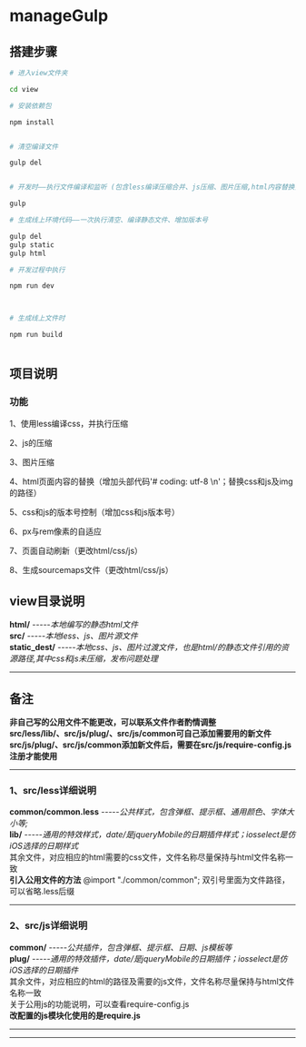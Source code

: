 # manageGulp  


## 搭建步骤  

``` bash
# 进入view文件夹  

cd view  

# 安装依赖包    

npm install  


# 清空编译文件 

gulp del 


# 开发时——执行文件编译和监听 (包含less编译压缩合并、js压缩、图片压缩,html内容替换)  

gulp 

# 生成线上环境代码——一次执行清空、编译静态文件、增加版本号  

gulp del  
gulp static  
gulp html  


```

``` bash
# 开发过程中执行 

npm run dev  



# 生成线上文件时 

npm run build  
 


```

## 项目说明

### 功能  

1、使用less编译css，并执行压缩  

2、js的压缩     

3、图片压缩      

4、html页面内容的替换（增加头部代码'# coding: utf-8 \n'；替换css和js及img的路径）      

5、css和js的版本号控制（增加css和js版本号）       

6、px与rem像素的自适应  

7、页面自动刷新（更改html/css/js） 

8、生成sourcemaps文件（更改html/css/js）
 

 


## view目录说明  

**html/**       *-----本地编写的静态html文件*  
**src/**            *-----本地less、js、图片源文件*  
**static_dest/**    *-----本地css、js、图片过渡文件，也是html/的静态文件引用的资源路径,其中css和js未压缩，发布问题处理*  


---
## 备注  
**非自己写的公用文件不能更改，可以联系文件作者酌情调整**  
**src/less/lib/、src/js/plug/、src/js/common可自己添加需要用的新文件**  
**src/js/plug/、src/js/common添加新文件后，需要在src/js/require-config.js注册才能使用**   

---

### 1、src/less详细说明  
**common/common.less** *-----公共样式，包含弹框、提示框、通用颜色、字体大小等;*  
**lib/** *-----通用的特效样式，date/是jqueryMobile的日期插件样式；iosselect是仿iOS选择的日期样式*  
其余文件，对应相应的html需要的css文件，文件名称尽量保持与html文件名称一致  
**引入公用文件的方法**   @import "./common/common";  双引号里面为文件路径，可以省略.less后缀  


---

### 2、src/js详细说明  
**common/** *-----公共插件，包含弹框、提示框、日期、js模板等*  
**plug/** *-----通用的特效插件，date/是jqueryMobile的日期插件；iosselect是仿iOS选择的日期插件*  
其余文件，对应相应的html的路径及需要的js文件，文件名称尽量保持与html文件名称一致  
关于公用js的功能说明，可以查看require-config.js   
**改配置的js模块化使用的是require.js**  

---
---




